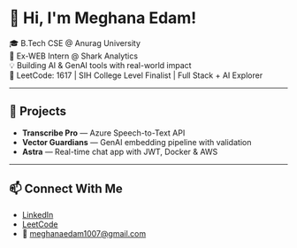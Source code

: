  # 👋 Hi, I'm Meghana Edam!         
           
🎓 B.Tech CSE @ Anurag University                                
🧠 Ex-WEB Intern @ Shark Analytics                       
💡 Building AI & GenAI tools with real-world impact                       
🎯 LeetCode: 1617 | SIH College Level Finalist | Full Stack + AI Explorer                  
       
---  
 
## 🚀 Projects   
- **Transcribe Pro** — Azure Speech-to-Text API  
- **Vector Guardians** — GenAI embedding pipeline with validation  
- **Astra** — Real-time chat app with JWT, Docker & AWS 

---

## 📫 Connect With Me
- [LinkedIn](https://linkedin.com/in/meghana-edam-849b11300)  
- [LeetCode](https://leetcode.com/Meghsedam/)  
- 📧 meghanaedam1007@gmail.com
